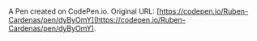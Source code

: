 # 

A Pen created on CodePen.io. Original URL: [https://codepen.io/Ruben-Cardenas/pen/dyByOmY](https://codepen.io/Ruben-Cardenas/pen/dyByOmY).

